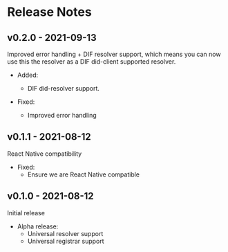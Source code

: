 # Release Notes


## v0.2.0 - 2021-09-13
Improved error handling + DIF resolver support, which means you can now use this the resolver as a DIF did-client supported resolver.

- Added:
  * DIF did-resolver support.

- Fixed:
  * Improved error handling

## v0.1.1 - 2021-08-12
React Native compatibility

- Fixed:
  * Ensure we are React Native compatible

## v0.1.0 - 2021-08-12
Initial release

- Alpha release:
    * Universal resolver support
    * Universal registrar support
